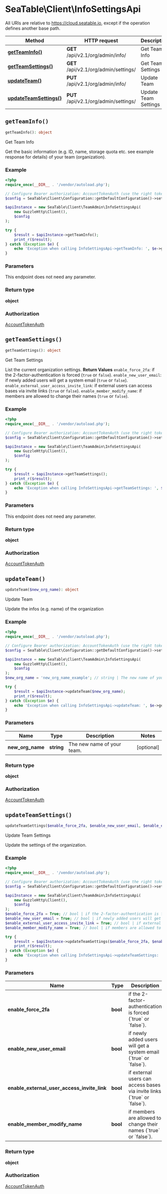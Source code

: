 # SeaTable\Client\InfoSettingsApi

All URIs are relative to https://cloud.seatable.io, except if the operation defines another base path.

| Method | HTTP request | Description |
| ------------- | ------------- | ------------- |
| [**getTeamInfo()**](InfoSettingsApi.md#getTeamInfo) | **GET** /api/v2.1/org/admin/info/ | Get Team Info |
| [**getTeamSettings()**](InfoSettingsApi.md#getTeamSettings) | **GET** /api/v2.1/org/admin/settings/ | Get Team Settings |
| [**updateTeam()**](InfoSettingsApi.md#updateTeam) | **PUT** /api/v2.1/org/admin/info/ | Update Team |
| [**updateTeamSettings()**](InfoSettingsApi.md#updateTeamSettings) | **PUT** /api/v2.1/org/admin/settings/ | Update Team Settings |


## `getTeamInfo()`

```php
getTeamInfo(): object
```

Get Team Info

Get the basic information (e.g. ID, name, storage quota etc. see example response for details) of your team (organization).

### Example

```php
<?php
require_once(__DIR__ . '/vendor/autoload.php');

// Configure Bearer authorization: AccountTokenAuth (use the right token for your request)
$config = SeaTable\Client\Configuration::getDefaultConfiguration()->setAccessToken('YOUR_TOKEN');

$apiInstance = new SeaTable\Client\TeamAdmin\InfoSettingsApi(
    new GuzzleHttp\Client(),
    $config
);

try {
    $result = $apiInstance->getTeamInfo();
    print_r($result);
} catch (Exception $e) {
    echo 'Exception when calling InfoSettingsApi->getTeamInfo: ', $e->getMessage(), PHP_EOL;
}
```

### Parameters

This endpoint does not need any parameter.

### Return type

**object**

### Authorization

[AccountTokenAuth](../../README.md#AccountTokenAuth)



## `getTeamSettings()`

```php
getTeamSettings(): object
```

Get Team Settings

List the current organization settings.  **Return Values**  `enable_force_2fa`: if the 2-factor-authentication is forced (`true` or `false`).  `enable_new_user_email`: if newly added users will get a system email (`true` or `false`).  `enable_external_user_access_invite_link`: if external users can access bases via invite links (`true` or `false`).  `enable_member_modify_name`: if members are allowed to change their names (`true` or `false`).

### Example

```php
<?php
require_once(__DIR__ . '/vendor/autoload.php');

// Configure Bearer authorization: AccountTokenAuth (use the right token for your request)
$config = SeaTable\Client\Configuration::getDefaultConfiguration()->setAccessToken('YOUR_TOKEN');

$apiInstance = new SeaTable\Client\TeamAdmin\InfoSettingsApi(
    new GuzzleHttp\Client(),
    $config
);

try {
    $result = $apiInstance->getTeamSettings();
    print_r($result);
} catch (Exception $e) {
    echo 'Exception when calling InfoSettingsApi->getTeamSettings: ', $e->getMessage(), PHP_EOL;
}
```

### Parameters

This endpoint does not need any parameter.

### Return type

**object**

### Authorization

[AccountTokenAuth](../../README.md#AccountTokenAuth)



## `updateTeam()`

```php
updateTeam($new_org_name): object
```

Update Team

Update the infos (e.g. name) of the organization

### Example

```php
<?php
require_once(__DIR__ . '/vendor/autoload.php');

// Configure Bearer authorization: AccountTokenAuth (use the right token for your request)
$config = SeaTable\Client\Configuration::getDefaultConfiguration()->setAccessToken('YOUR_TOKEN');

$apiInstance = new SeaTable\Client\TeamAdmin\InfoSettingsApi(
    new GuzzleHttp\Client(),
    $config
);
$new_org_name = 'new_org_name_example'; // string | The new name of your team.

try {
    $result = $apiInstance->updateTeam($new_org_name);
    print_r($result);
} catch (Exception $e) {
    echo 'Exception when calling InfoSettingsApi->updateTeam: ', $e->getMessage(), PHP_EOL;
}
```

### Parameters

| Name | Type | Description  | Notes |
| ------------- | ------------- | ------------- | ------------- |
| **new_org_name** | **string**| The new name of your team. | [optional] |

### Return type

**object**

### Authorization

[AccountTokenAuth](../../README.md#AccountTokenAuth)



## `updateTeamSettings()`

```php
updateTeamSettings($enable_force_2fa, $enable_new_user_email, $enable_external_user_access_invite_link, $enable_member_modify_name): object
```

Update Team Settings

Update the settings of the organization.

### Example

```php
<?php
require_once(__DIR__ . '/vendor/autoload.php');

// Configure Bearer authorization: AccountTokenAuth (use the right token for your request)
$config = SeaTable\Client\Configuration::getDefaultConfiguration()->setAccessToken('YOUR_TOKEN');

$apiInstance = new SeaTable\Client\TeamAdmin\InfoSettingsApi(
    new GuzzleHttp\Client(),
    $config
);
$enable_force_2fa = True; // bool | if the 2-factor-authentication is forced (`true` or `false`).
$enable_new_user_email = True; // bool | if newly added users will get a system email (`true` or `false`).
$enable_external_user_access_invite_link = True; // bool | if external users can access bases via invite links (`true` or `false`).
$enable_member_modify_name = True; // bool | if members are allowed to change their names (`true` or `false`).

try {
    $result = $apiInstance->updateTeamSettings($enable_force_2fa, $enable_new_user_email, $enable_external_user_access_invite_link, $enable_member_modify_name);
    print_r($result);
} catch (Exception $e) {
    echo 'Exception when calling InfoSettingsApi->updateTeamSettings: ', $e->getMessage(), PHP_EOL;
}
```

### Parameters

| Name | Type | Description  | Notes |
| ------------- | ------------- | ------------- | ------------- |
| **enable_force_2fa** | **bool**| if the 2-factor-authentication is forced (&#x60;true&#x60; or &#x60;false&#x60;). | [optional] |
| **enable_new_user_email** | **bool**| if newly added users will get a system email (&#x60;true&#x60; or &#x60;false&#x60;). | [optional] |
| **enable_external_user_access_invite_link** | **bool**| if external users can access bases via invite links (&#x60;true&#x60; or &#x60;false&#x60;). | [optional] |
| **enable_member_modify_name** | **bool**| if members are allowed to change their names (&#x60;true&#x60; or &#x60;false&#x60;). | [optional] |

### Return type

**object**

### Authorization

[AccountTokenAuth](../../README.md#AccountTokenAuth)


